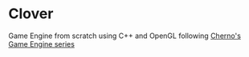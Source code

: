 # Clover
Game Engine from scratch using C++ and OpenGL following [Cherno's Game Engine series](https://www.youtube.com/playlist?list=PLlrATfBNZ98dC-V-N3m0Go4deliWHPFwT)
